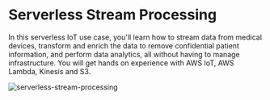 # Serverless Stream Processing
In this serverless IoT use case, you'll learn how to stream data from medical devices, transform and enrich the data to remove confidential patient information, and perform data analytics, all without having to manage infrastructure. You will get hands on experience with AWS IoT, AWS Lambda, Kinesis and S3.

![serverless-stream-processing](https://user-images.githubusercontent.com/37228603/48972002-ad5f7c00-efe7-11e8-96e1-9c1149ed8e1b.png)
